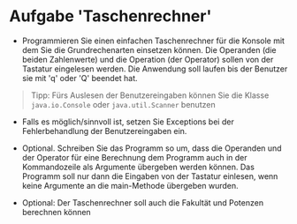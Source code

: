 # Aufgabe 'Taschenrechner'

- Programmieren Sie einen einfachen Taschenrechner für die Konsole mit dem Sie die Grundrechenarten einsetzen können. Die Operanden (die beiden Zahlenwerte) und die Operation (der Operator) sollen von der Tastatur eingelesen werden. Die Anwendung soll laufen bis der Benutzer sie mit 'q' oder 'Q' beendet hat.

> Tipp: Fürs Auslesen der Benutzereingaben können Sie die Klasse `java.io.Console` oder `java.util.Scanner` benutzen

- Falls es möglich/sinnvoll ist, setzen Sie Exceptions bei der Fehlerbehandlung der Benutzereingaben ein.  

- Optional. Schreiben Sie das Programm so um, dass die Operanden und der Operator für eine Berechnung dem Programm auch in der Kommandozeile als Argumente übergeben werden können. Das Programm soll nur dann die Eingaben von der Tastatur einlesen, wenn keine Argumente an die main-Methode übergeben wurden.


- Optional: Der Taschenrechner soll auch die Fakultät und Potenzen berechnen können
